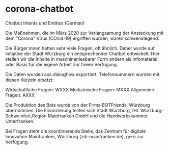 # corona-chatbot
Chatbot Intents und Entities (German)

Die Maßnahmen, die im März 2020 zur Verlangsamung der Ansteckung mit dem "Corona" Virus (COvid-19) ergriffen wurden, waren schwerwiegend. 

Die Bürger:innen hatten sehr viele Fragen, oft ähnlich. Daher wurde auf Initiative der Stadt Würzburg ein entsprechender Chatbot entwickelt. Hier stellen wir die Inhalte in maschinenlesbarer Form andern als Infomaterial oder Basis für die eigene Arbeit zur freien Verfügung.

Die Daten wurden aus dialogflow exportiert. Telefonnummern wurden mit diesen Kürzeln ersetzt:

Wirtschaftliche Fragen: WXXX
Medizinische Fragen: MXXX
Allgemeine Fragen: AXXX

Die Produktion des Bots wurde von der Firma BOTFriends, Würzburg übernommen.
Die Finanzierung teilten sich Stadt Würzburg, IHL Würzburg-Schweinfurt,Region Mainfranken GmbH und die Handwerkskammer Unterfranken.

Bei Fragen steht die koordinierende Stelle, das Zentrum für digitale Innovation Mainfranken, Würzburg (zdi-mainfranken.de), gern zur Verfügung. 
